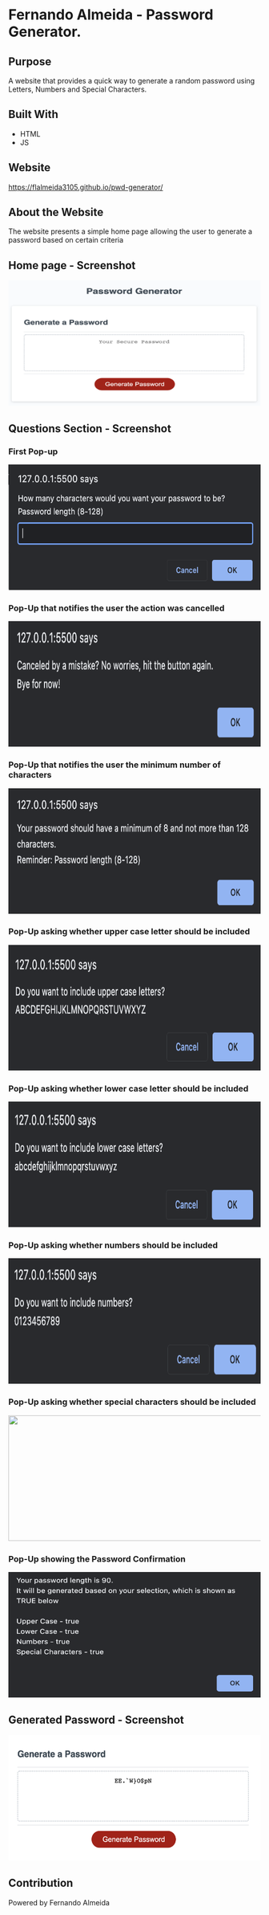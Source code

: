 # Fernando Almeida - Password Generator.

## Purpose
A website that provides a quick way to generate a random password using Letters, Numbers and Special Characters.

## Built With
* HTML
* JS

## Website
https://flalmeida3105.github.io/pwd-generator/

## About the Website
The website presents a simple home page allowing the user to generate a password based on certain criteria

## Home page - Screenshot
<img src="assets/screenshots/home-page.png" width="550" height="250" >

## Questions Section - Screenshot

### First Pop-up
<img src="assets/screenshots/question1.png" width="550" height="250" >

### Pop-Up that notifies the user the action was cancelled
<img src="assets/screenshots/question1-canceled.png" width="550" height="250" >

### Pop-Up that notifies the user the minimum number of characters
<img src="assets/screenshots/question1-reminder.png" width="550" height="250" >

### Pop-Up asking whether upper case letter should be included
<img src="assets/screenshots/question2.png" width="550" height="250" >

### Pop-Up asking whether lower case letter should be included
<img src="assets/screenshots/question3.png" width="550" height="250" >

### Pop-Up asking whether numbers should be included
<img src="assets/screenshots/question4.png" width="550" height="250" >

### Pop-Up asking whether special characters should be included
<img src="(assets/screenshots/question5.png" width="550" height="250" >

### Pop-Up showing the Password Confirmation
<img src="assets/screenshots/password-confirmation.png" width="550" height="250" >

## Generated Password - Screenshot
<img src="assets/screenshots/generated-password.png" width="550" height="250" >

## Contribution
Powered by Fernando Almeida